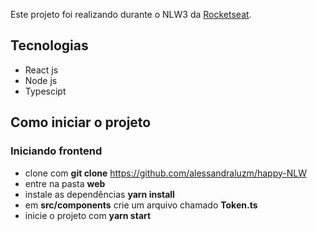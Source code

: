 Este projeto foi realizando durante o NLW3 da [Rocketseat](https://rocketseat.com.br/).


## Tecnologias

- React js
- Node js
- Typescipt

## Como iniciar o projeto
### Iniciando frontend
- clone com **git clone** https://github.com/alessandraluzm/happy-NLW
- entre na pasta **web**
- instale as dependências **yarn install**
- em **src/components** crie um arquivo chamado **Token.ts**
- inicie o projeto com **yarn start**